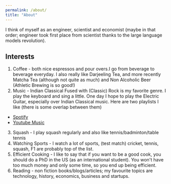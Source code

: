 ```yaml
---
permalink: /about/
title: "About"
---
```


I think of myself as an engineer, scientist and economist (maybe in that order; engineer took first place from scientist thanks to the large language models revolution).

## Interests

1. Coffee - both nice espressos and pour overs.I go from beverage to beverage everyday. I also really like Darjeeling Tea, and more recently Matcha Tea (although not quite as much) and Non Alcoholic Beer (Athletic Brewing is so good!)
2. Music - Indian Classical Fused with (Classic) Rock is my favorite genre. I play the keyboard and sing a little. One day I hope to play the Electric Guitar, especially over Indian Classical music. Here are two playlists I like (there is some overlap between them)
  - [Spotify](https://open.spotify.com/playlist/2Z8j28kqLcXFRrVYml1XcK?si=12afe20820f04e93)
  - [Youtube Music](https://music.youtube.com/playlist?list=PLcCa4KMMSjL3fzfeljQ41k0CW0oJmOihH&si=CAMRguxYmHTyP7Nf)
3. Squash - I play squash regularly and also like tennis/badminton/table tennis
4. Watching Sports - I watch a lot of sports, (test match) cricket, tennis, squash, F1 are probably top of the list.
5. Efficient Cooking - I like to say that if you want to be a good cook, you should do a PhD in the US (as an international student). You won't have too much money and only some time, so you end up being efficient.
6. Reading - non fiction books/blogs/articles; my favourite topics are technology, history, economics, business and startups.